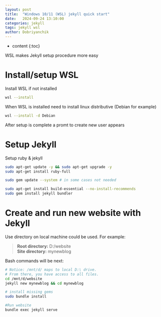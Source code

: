 ```yaml
---
layout: post
title:  "Windows 10/11 (WSL) jekyll quick start"
date:   2024-09-24 13:10:00
categories: jekyll
tags: jekyll wsl
author: Dobriyanchik
---
```


* content
{:toc}

WSL makes Jekyll setup procedure more easy





# Install/setup WSL

Install WSL if not installed

```bash
wsl --install
```

When WSL is installed need to install linux distributive (Debian for example)

```bash
wsl --install -d Debian
```

After setup is complete a promt to create new user appears

# Setup Jekyll

Setup ruby & jekyll

```bash
sudo apt-get update -y && sudo apt-get upgrade -y
sudo apt-get install ruby-full

sudo gem update --system # in some cases not needed

sudo apt-get install build-essential --no-install-recommends
sudo gem install jekyll bundler
```

# Create and run new website with Jekyll

Use directory on local machine could be used. For example:
> **Root directory:** D:/website  
> **Site directory:** mynewblog

Bash commands will be next:

```bash
# Notice: /mnt/d/ maps to local D:\ drive.
# From there, you have access to all files.
cd /mnt/d/website
jekyll new mynewblog && cd mynewblog

# install missing gems
sudo bundle install

#Run website  
bundle exec jekyll serve
```